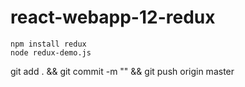 # react-webapp-12-redux

```
npm install redux
node redux-demo.js
```

git add . && git commit -m "" && git push origin master